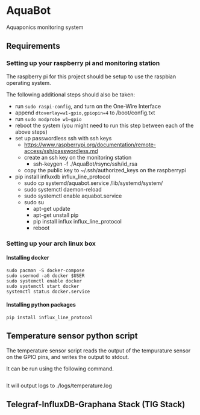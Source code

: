 # AquaBot
Aquaponics monitoring system

## Requirements

### Setting up your raspberry pi and monitoring station

The raspberry pi for this project should be setup to use the raspbian operating system.

The following additional steps should also be taken:
- run `sudo raspi-config`, and turn on the One-Wire Interface
- append `dtoverlay=w1-gpio,gpiopin=4` to /boot/config.txt
- run `sudo modprobe w1–gpio`
- reboot the system (you might need to run this step between each of the above steps)
- set up passwordless ssh with ssh keys
    - https://www.raspberrypi.org/documentation/remote-access/ssh/passwordless.md
    - create an ssh key on the monitoring station
        - ssh-keygen -f ./AquaBot/rsync/ssh/id_rsa
    - copy the public key to ~/.ssh/authorized_keys on the raspberrypi
- pip install influxdb influx_line_protocol
    - sudo cp systemd/aquabot.service /lib/systemd/system/
    - sudo systemctl daemon-reload
    - sudo systemctl enable aquabot.service
    - sudo su
        - apt-get update
        - apt-get unstall pip
        - pip install influx influx_line_protocol
        - reboot


### Setting up your arch linux box

#### Installing docker

```sudo pacman -S docker
sudo pacman -S docker-compose
sudo usermod -aG docker $USER
sudo systemctl enable docker
sudo systemctl start docker
systemctl status docker.service
```

#### Installing python packages

`pip install influx_line_protocol`

## Temperature sensor python script

The temperature sensor script reads the output of the tempurature sensor on the GPIO pins, and writes the output to stdout.

It can be run using the following command.
```./temp-sensor.py
```

It will output logs to ./logs/temperature.log

## Telegraf-InfluxDB-Graphana Stack (TIG Stack)
